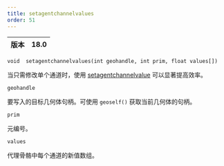 ```yaml
---
title: setagentchannelvalues
order: 51
---
```

| 版本 | 18.0 |
| --- | --- |

`void  setagentchannelvalues(int geohandle, int prim, float values[])`

当只需修改单个通道时，使用 [setagentchannelvalue](/zh-cn/houdini-vex/crowds/setagentchannelvalue "覆盖代理体元通道的值") 可以显著提高效率。

`geohandle`

要写入的目标几何体句柄。可使用 `geoself()` 获取当前几何体的句柄。

`prim`

元编号。

`values`

代理骨骼中每个通道的新值数组。
